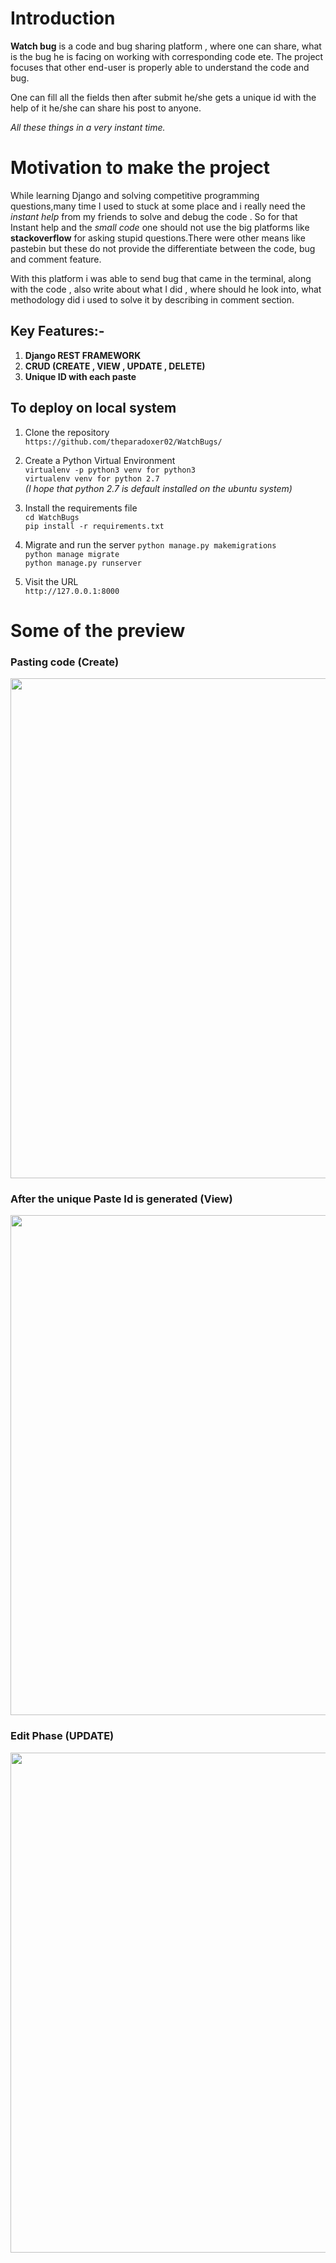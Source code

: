 # Introduction

**Watch bug** is a code and bug sharing platform , where one can share, what is the bug he is facing on working with
corresponding code ete. The project focuses that other end-user is properly able to understand the code and bug.

One can fill all the fields then after submit he/she gets a unique id with the help of it he/she can share his post to anyone.

*All these things in a very instant time.*


# Motivation to make the project

While learning Django and solving competitive programming questions,many time I used to stuck at some place and
i really need the *instant help* from my friends to solve and debug the code . So for that Instant help and the
*small code* one should not use the big platforms like **stackoverflow** for asking stupid questions.There were other means like
pastebin but these do not provide the differentiate between the code, bug and comment feature.

With this platform i was able to send bug that came in the terminal, along with the code , also write about what I did ,
where should he look into, what methodology did i used to solve it by describing  in comment section.


## Key Features:-

1. **Django REST FRAMEWORK**
2. **CRUD (CREATE , VIEW , UPDATE , DELETE)**
3. **Unique ID with each paste**

## To deploy on local system

1. Clone the repository    
```https://github.com/theparadoxer02/WatchBugs/```    
2. Create a Python Virtual Environment    
    ```virtualenv -p python3 venv for python3```    
    ```virtualenv venv for python 2.7```    
    *(I hope that python 2.7 is default installed on the ubuntu system)*    
    
3. Install the requirements file    
    ```cd WatchBugs```    
    ```pip install -r requirements.txt``` 
    
4.  Migrate and run the server 
      ```python manage.py makemigrations```    
      ```python manage migrate```    
      ```python manage.py runserver```  
      
5. Visit the URL    
```http://127.0.0.1:8000```
  

# Some of the preview

### Pasting code (Create)
<img src="./docs/screenshot1.png" width="800"></img>
### After the unique Paste Id is generated (View)
<img src="./docs/screenshot2.png" width="800"></img>
### Edit Phase (UPDATE)
<img src="./docs/screenshot3.png" width="800"></img>

